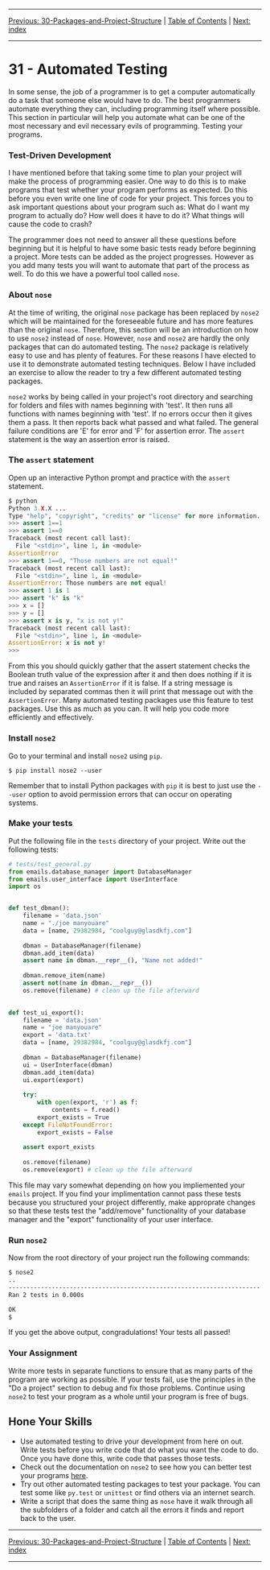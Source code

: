 <!-- Navigation -->

---

[Previous: 30-Packages-and-Project-Structure](./30-Packages-and-Project-Structure.md) | [Table of Contents](./00-Table-of-Contents.md) | [Next: index](./index.md)

---
<!-- End Navigation -->
# 31 - Automated Testing

In some sense, the job of a programmer is to get a computer automatically do a task that someone else would have to do. The best programmers automate everything they can, including programming itself where possible. This section in particular will help you automate what can be one of the most necessary and evil necessary evils of programming. Testing your programs.

### Test-Driven Development

I have mentioned before that taking some time to plan your project will make the process of programming easier. One way to do this is to make programs that test whether your program performs as expected. Do this before you even write one line of code for your project. This forces you to ask important questions about your program such as: What do I want my program to actually do? How well does it have to do it? What things will cause the code to crash?

The programmer does not need to answer all these questions before beginning but it is helpful to have some basic tests ready before beginning a project. More tests can be added as the project progresses. However as you add many tests you will want to automate that part of the process as well. To do this we have a powerful tool called `nose`.

### About `nose`

At the time of writing, the original `nose` package has been replaced by `nose2` which will be maintained for the foreseeable future and has more features than the original `nose`. Therefore, this section will be an introduction on how to use `nose2` instead of `nose`. However, `nose` and `nose2` are hardly the only packages that can do automated testing. The `nose2` package is relatively easy to use and has plenty of features. For these reasons I have elected to use it to demonstrate automated testing techniques. Below I have included an exercise to allow the reader to try a few different automated testing packages.

`nose2` works by being called in your project's root directory and searching for folders and files with names beginning with 'test'. It then runs all functions with names beginning with 'test'. If no errors occur then it gives them a pass. It then reports back what passed and what failed. The general failure conditions are 'E' for error and 'F' for assertion error. The `assert` statement is the way an assertion error is raised.

### The `assert` statement

Open up an interactive Python prompt and practice with the `assert` statement.

```python
$ python
Python 3.X.X ...
Type "help", "copyright", "credits" or "license" for more information.
>>> assert 1==1
>>> assert 1==0
Traceback (most recent call last):
  File "<stdin>", line 1, in <module>
AssertionError
>>> assert 1==0, "Those numbers are not equal!"
Traceback (most recent call last):
  File "<stdin>", line 1, in <module>
AssertionError: Those numbers are not equal!
>>> assert 1 is 1
>>> assert "k" is "k"
>>> x = []
>>> y = []
>>> assert x is y, "x is not y!"
Traceback (most recent call last):
  File "<stdin>", line 1, in <module>
AssertionError: x is not y!
>>>
```

From this you should quickly gather that the assert statement checks the Boolean truth value of the expression after it and then does nothing if it is true and raises an `AssertionError` if it is false. If a string message is included by separated commas then it will print that message out with the `AssertionError`. Many automated testing packages use this feature to test packages. Use this as much as you can. It will help you code more efficiently and effectively.

### Install `nose2`

Go to your terminal and install `nose2` using `pip`.

```
$ pip install nose2 --user
```

Remember that to install Python packages with `pip` it is best to just use the `--user` option to avoid permission errors that can occur on operating systems.

### Make your tests

Put the following file in the `tests` directory of your project. Write out the following tests:

```python
# tests/test_general.py
from emails.database_manager import DatabaseManager
from emails.user_interface import UserInterface
import os


def test_dbman():
    filename = 'data.json'
    name = "./joe manyouare"
    data = [name, 29382984, "coolguy@glasdkfj.com"]
    
    dbman = DatabaseManager(filename)  
    dbman.add_item(data)
    assert name in dbman.__repr__(), "Name not added!"
    
    dbman.remove_item(name)
    assert not(name in dbman.__repr__())
    os.remove(filename) # clean up the file afterward
    

def test_ui_export():
    filename = 'data.json'
    name = "joe manyouare"
    export = 'data.txt'
    data = [name, 29382984, "coolguy@glasdkfj.com"]
    
    dbman = DatabaseManager(filename)
    ui = UserInterface(dbman)
    dbman.add_item(data)
    ui.export(export)
    
    try:
        with open(export, 'r') as f:
            contents = f.read()
        export_exists = True
    except FileNotFoundError:
        export_exists = False
    
    assert export_exists
    
    os.remove(filename)
    os.remove(export) # clean up the file afterward

```

This file may vary somewhat depending on how you impliemented your `emails` project. If you find your implimentation cannot pass these tests because you structured your project differently, make approprate changes so that these tests test the "add/remove" functionality of your database manager and the "export" functionality of your user interface.

### Run `nose2`

Now from the root directory of your project run the following commands:

```bash
$ nose2
..
----------------------------------------------------------------------
Ran 2 tests in 0.000s

OK
$
```

If you get the above output, congradulations! Your tests all passed! 

### Your Assignment

Write more tests in separate functions to ensure that as many parts of the program are working as possible. If your tests fail, use the principles in the "Do a project" section to debug and fix those problems.  Continue using `nose2` to test your program as a whole until your program is free of bugs.

## Hone Your Skills

- Use automated testing to drive your development from here on out. Write tests before you write code that do what you want the code to do. Once you have done this, write code that passes those tests.
- Check out the documentation on `nose2` to see how you can better test your programs [here](https://docs.nose2.io/en/latest/).
- Try out other automated testing packages to test your package. You can test some like `py.test` or `unittest` or find others via an internet search.
- Write a script that does the same thing as `nose` have it walk through all the subfolders of a folder and catch all the errors it finds and report back to the user.

<!-- Navigation -->

---

[Previous: 30-Packages-and-Project-Structure](./30-Packages-and-Project-Structure.md) | [Table of Contents](./00-Table-of-Contents.md) | [Next: index](./index.md)

---
<!-- End Navigation -->
